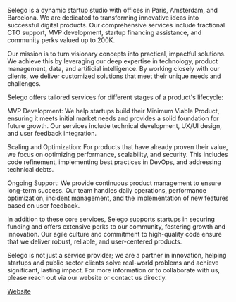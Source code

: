 Selego is a dynamic startup studio with offices in Paris, Amsterdam, and Barcelona. We are dedicated to transforming innovative ideas into successful digital products. Our comprehensive services include fractional CTO support, MVP development, startup financing assistance, and community perks valued up to 200K.

Our mission is to turn visionary concepts into practical, impactful solutions. We achieve this by leveraging our deep expertise in technology, product management, data, and artificial intelligence. By working closely with our clients, we deliver customized solutions that meet their unique needs and challenges.

Selego offers tailored services for different stages of a product's lifecycle:

MVP Development: We help startups build their Minimum Viable Product, ensuring it meets initial market needs and provides a solid foundation for future growth. Our services include technical development, UX/UI design, and user feedback integration.

Scaling and Optimization: For products that have already proven their value, we focus on optimizing performance, scalability, and security. This includes code refinement, implementing best practices in DevOps, and addressing technical debts.

Ongoing Support: We provide continuous product management to ensure long-term success. Our team handles daily operations, performance optimization, incident management, and the implementation of new features based on user feedback.

In addition to these core services, Selego supports startups in securing funding and offers extensive perks to our community, fostering growth and innovation. Our agile culture and commitment to high-quality code ensure that we deliver robust, reliable, and user-centered products.

Selego is not just a service provider; we are a partner in innovation, helping startups and public sector clients solve real-world problems and achieve significant, lasting impact. For more information or to collaborate with us, please reach out via our website or contact us directly.


[Website]("https://www.selego.co/")







